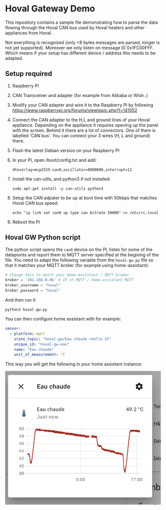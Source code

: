 Hoval Gateway Demo
==================

This repository contains a sample file demonstrating how to parse the data flowing through the Hoval CAN bus used by Hoval heaters and other appliances from Hoval.

Not everything is recognized (only <8 bytes messages are parsed, longer is not yet supported). Moreover we only listen on message ID 0x1FC00FFF. Which means if your setup has different device / address this needs to be adapted.

Setup required
--------------

1. Raspberry PI
2. CAN Transceiver and adapter (for example from Alibaba or Wish..)

1. Modify your CAN adapter and wire it to the Raspberry PI by following https://www.raspberrypi.org/forums/viewtopic.php?t=141052
2. Connect the CAN adapter to the H,L and ground lines of your Hoval appliance. Depending on the appliance it requires opening up the panel with the screen. Behind it there are a lot of connectors. One of them is labelled 'CAN bus'. You can connect your 3 wires (H, L and ground) there.
3. Flash the latest Debian version on your Raspberry PI
4. In your PI, open /boot/config.txt and add:
    ```
    dtoverlay=mcp2515-can0,oscillator=8000000,interrupt=12
    ```
5. Install the can-utils, and python3 if not installed:
    ```
    sudo apt-get install -y can-utils python3
    ```
6. Setup the CAN adpater to be up at boot time with 50kbps that matches Hoval CAN bus speed:
    ```
    echo "ip link set can0 up type can bitrate 50000" >> /etc/rc.local
    ```
7. Reboot the PI


Hoval GW Python script
----------------------

The python script opens the `can0` device on the PI, listen for some of the datapoints and report them to MQTT server specified at the begining of the file. You need to adapt the following variable from the `hoval-gw.py` file so that it matches your MQTT broker (for example using home-assistant):

```py
# Change this to match your Home-Assistant / MQTT broker
broker = '192.168.0.96' # IP of MQTT / Home-assistant MQTT
broker_username = "hoval"
broker_password = "hoval"
```

And then run it:
```
python3 hoval-gw.py
```

You can then configure home assistant with for example:
```yaml
sensor:
  - platform: mqtt
    state_topic: "hoval-gw/Eau chaude réelle SF"
    unique_id: "hoval-gw-eau"
    name: "Eau chaude"
    unit_of_measurement: °C
```

This way you will get the following in your home assistant instance:

![Home Assistant screenshot](home-assistant-sample.png "Home assistant hot water")
